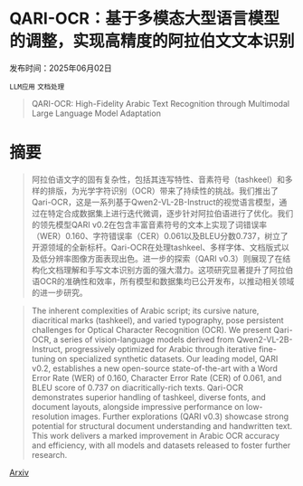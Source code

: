 # QARI-OCR：基于多模态大型语言模型的调整，实现高精度的阿拉伯文文本识别

发布时间：2025年06月02日

`LLM应用` `文档处理`

> QARI-OCR: High-Fidelity Arabic Text Recognition through Multimodal Large Language Model Adaptation

# 摘要

> 阿拉伯语文字的固有复杂性，包括其连写特性、音素符号（tashkeel）和多样的排版，为光学字符识别（OCR）带来了持续性的挑战。我们推出了Qari-OCR，这是一系列基于Qwen2-VL-2B-Instruct的视觉语言模型，通过在特定合成数据集上进行迭代微调，逐步针对阿拉伯语进行了优化。我们的领先模型QARI v0.2在包含丰富音素符号的文本上实现了词错误率（WER）0.160、字符错误率（CER）0.061以及BLEU分数0.737，树立了开源领域的全新标杆。Qari-OCR在处理tashkeel、多样字体、文档版式以及低分辨率图像方面表现出色。进一步的探索（QARI v0.3）则展现了在结构化文档理解和手写文本识别方面的强大潜力。这项研究显著提升了阿拉伯语OCR的准确性和效率，所有模型和数据集均已公开发布，以推动相关领域的进一步研究。

> The inherent complexities of Arabic script; its cursive nature, diacritical marks (tashkeel), and varied typography, pose persistent challenges for Optical Character Recognition (OCR). We present Qari-OCR, a series of vision-language models derived from Qwen2-VL-2B-Instruct, progressively optimized for Arabic through iterative fine-tuning on specialized synthetic datasets. Our leading model, QARI v0.2, establishes a new open-source state-of-the-art with a Word Error Rate (WER) of 0.160, Character Error Rate (CER) of 0.061, and BLEU score of 0.737 on diacritically-rich texts. Qari-OCR demonstrates superior handling of tashkeel, diverse fonts, and document layouts, alongside impressive performance on low-resolution images. Further explorations (QARI v0.3) showcase strong potential for structural document understanding and handwritten text. This work delivers a marked improvement in Arabic OCR accuracy and efficiency, with all models and datasets released to foster further research.

[Arxiv](https://arxiv.org/abs/2506.02295)